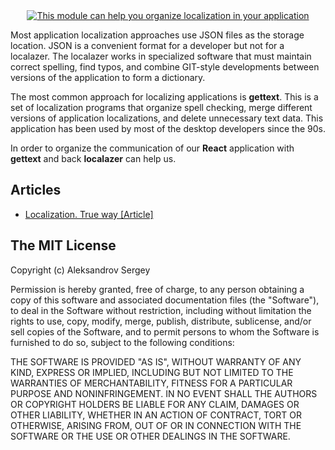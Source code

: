 <div align="center">
    <a href="http://www.natrube.net/localazer/index.html">
        <img src="http://www.natrube.net/localazer/assets/logo.png" alt="This module can help you organize localization in your application" />
    </a>
</div>

Most application localization approaches use JSON files as the storage location. JSON is a convenient format for a developer but not for a localazer. The localazer works in specialized software that must maintain correct spelling, find typos, and combine GIT-style developments between versions of the application to form a dictionary.

The most common approach for localizing applications is **gettext**. This is a set of localization programs that organize spell checking, merge different versions of application localizations, and delete unnecessary text data. This application has been used by most of the desktop developers since the 90s.

In order to organize the communication of our **React** application with **gettext** and back **localazer** can help us.

## Articles
- [Localization. True way [Article]](https://www.rockpack.io/localization-true-way)

## The MIT License

Copyright (c) Aleksandrov Sergey

Permission is hereby granted, free of charge, to any person obtaining a copy of this software and associated documentation files (the "Software"), to deal in the Software without restriction, including without limitation the rights to use, copy, modify, merge, publish, distribute, sublicense, and/or sell copies of the Software, and to permit persons to whom the Software is furnished to do so, subject to the following conditions:

THE SOFTWARE IS PROVIDED "AS IS", WITHOUT WARRANTY OF ANY KIND, EXPRESS OR IMPLIED, INCLUDING BUT NOT LIMITED TO THE WARRANTIES OF MERCHANTABILITY, FITNESS FOR A PARTICULAR PURPOSE AND NONINFRINGEMENT. IN NO EVENT SHALL THE AUTHORS OR COPYRIGHT HOLDERS BE LIABLE FOR ANY CLAIM, DAMAGES OR OTHER LIABILITY, WHETHER IN AN ACTION OF CONTRACT, TORT OR OTHERWISE, ARISING FROM, OUT OF OR IN CONNECTION WITH THE SOFTWARE OR THE USE OR OTHER DEALINGS IN THE SOFTWARE.


